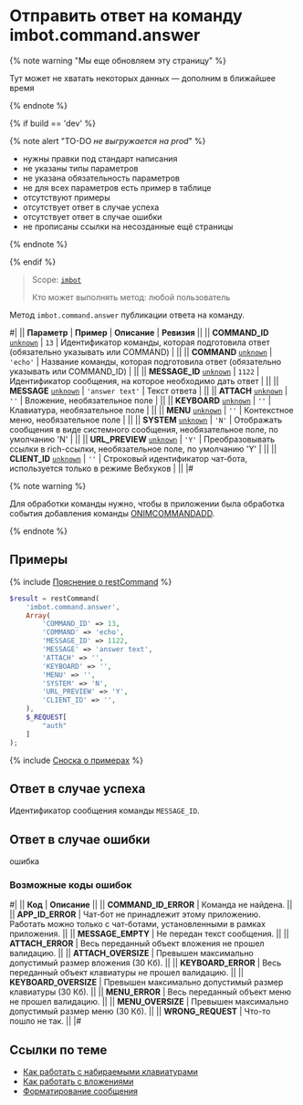 # Отправить ответ на команду imbot.command.answer

{% note warning "Мы еще обновляем эту страницу" %}

Тут может не хватать некоторых данных — дополним в ближайшее время

{% endnote %}

{% if build == 'dev' %}

{% note alert "TO-DO _не выгружается на prod_" %}

- нужны правки под стандарт написания
- не указаны типы параметров
- не указана обязательность параметров
- не для всех параметров есть пример в таблице
- отсутствуют примеры
- отсутствует ответ в случае успеха
- отсутствует ответ в случае ошибки
- не прописаны ссылки на несозданные ещё страницы

{% endnote %}

{% endif %}

> Scope: [`imbot`](../../scopes/permissions.md)
>
> Кто может выполнять метод: любой пользователь

Метод `imbot.command.answer` публикации ответа на команду.

#|
|| **Параметр** | **Пример** | **Описание** | **Ревизия** ||
|| **COMMAND_ID**
[`unknown`](../../data-types.md) | `13` | Идентификатор команды, которая подготовила ответ (обязательно указывать или COMMAND) | ||
|| **COMMAND**
[`unknown`](../../data-types.md) | `'echo'` | Название команды, которая подготовила ответ (обязательно указывать или COMMAND_ID) | ||
|| **MESSAGE_ID**
[`unknown`](../../data-types.md) | `1122` | Идентификатор сообщения, на которое необходимо дать ответ | ||
|| **MESSAGE**
[`unknown`](../../data-types.md) | `'answer text'` | Текст ответа | ||
|| **ATTACH**
[`unknown`](../../data-types.md) | `''` | Вложение, необязательное поле | ||
|| **KEYBOARD**
[`unknown`](../../data-types.md) | `''` | Клавиатура, необязательное поле | ||
|| **MENU**
[`unknown`](../../data-types.md) | `''` | Контекстное меню, необязательное поле | ||
|| **SYSTEM**
[`unknown`](../../data-types.md) | `'N'` | Отображать сообщения в виде системного сообщения, необязательное поле, по умолчанию 'N' | ||
|| **URL_PREVIEW**
[`unknown`](../../data-types.md) | `'Y'` | Преобразовывать ссылки в rich-ссылки, необязательное поле, по умолчанию 'Y' | ||
|| **CLIENT_ID**
[`unknown`](../../data-types.md) | `''` | Строковый идентификатор чат-бота, используется только в режиме Вебхуков | ||
|#

{% note warning %}

Для обработки команды нужно, чтобы в приложении была обработка события добавления команды [ONIMCOMMANDADD](./events/index.md).

{% endnote %}

## Примеры

{% include [Пояснение о restCommand](../_includes/rest-command.md) %}

```php
$result = restCommand(
    'imbot.command.answer',
    Array(
        'COMMAND_ID' => 13,
        'COMMAND' => 'echo',
        'MESSAGE_ID' => 1122,
        'MESSAGE' => 'answer text',
        'ATTACH' => '',
        'KEYBOARD' => '',
        'MENU' => '',
        'SYSTEM' => 'N',
        'URL_PREVIEW' => 'Y',
        'CLIENT_ID' => '',
    ),
    $_REQUEST[
        "auth"
    ]
);
```

{% include [Сноска о примерах](../../../_includes/examples.md) %}

## Ответ в случае успеха

Идентификатор сообщения команды `MESSAGE_ID`.

## Ответ в случае ошибки

ошибка

### Возможные коды ошибок

#|
|| **Код** | **Описание** ||
|| **COMMAND_ID_ERROR** | Команда не найдена. ||
|| **APP_ID_ERROR** | Чат-бот не принадлежит этому приложению. Работать можно только с чат-ботами, установленными в рамках приложения. ||
|| **MESSAGE_EMPTY** | Не передан текст сообщения. ||
|| **ATTACH_ERROR** | Весь переданный объект вложения не прошел валидацию. ||
|| **ATTACH_OVERSIZE** | Превышен максимально допустимый размер вложения (30 Кб). ||
|| **KEYBOARD_ERROR** | Весь переданный объект клавиатуры не прошел валидацию. ||
|| **KEYBOARD_OVERSIZE** | Превышен максимально допустимый размер клавиатуры (30 Кб). ||
|| **MENU_ERROR** | Весь переданный объект меню не прошел валидацию. ||
|| **MENU_OVERSIZE** | Превышен максимально допустимый размер меню (30 Кб). ||
|| **WRONG_REQUEST** | Что-то пошло не так. ||
|#

## Ссылки по теме

- [Как работать с набираемыми клавиатурами](../../chats/messages/keyboards.md)
- [Как работать с вложениями](../../chats/messages/attachments/index.md)
- [Форматирование сообщения](../../chats/messages/index.md)